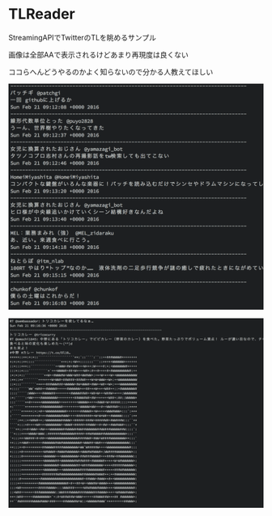 # TLReader
StreamingAPIでTwitterのTLを眺めるサンプル

画像は全部AAで表示されるけどあまり再現度は良くない

ココらへんどうやるのかよく知らないので分かる人教えてほしい

![](tmp.png)

![](tmp2.png)

